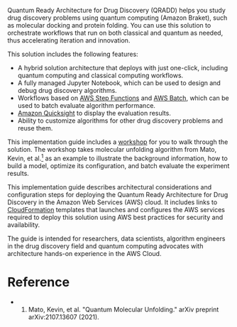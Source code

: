 Quantum Ready Architecture for Drug Discovery (QRADD) helps you study drug discovery problems using quantum computing (Amazon Braket), such as molecular docking and protein folding. You can use this solution to orchestrate workflows that run on both classical and quantum as needed, thus accelerating iteration and innovation.

This solution includes the following features:

- A hybrid solution architecture that deploys with just one-click, including quantum computing and classical computing workflows.
- A fully managed Jupyter Notebook, which can be used to design and debug drug discovery algorithms.
- Workflows based on [AWS Step Functions][step-functions] and [AWS Batch][batch], which can be used to batch evaluate algorithm performance.
- [Amazon Quicksight][quicksight] to display the evaluation results.
- Ability to customize algorithms for other drug discovery problems and reuse them.

This implementation guide includes a [workshop](workshop/background.md) for you to walk through the solution. The workshop takes molecular unfolding algorithm from Mato, Kevin, et al.[<sup>1</sup>](#original-author) as an example to illustrate the background information, how to build a model, optimize its configuration, and batch evaluate the experiment results.

This implementation guide describes architectural considerations and configuration steps for deploying the Quantum Ready Architecture for Drug Discovery in the Amazon Web Services (AWS) cloud. It includes links to [CloudFormation][cloudformation] templates that 
launches and configures the AWS services required to deploy this solution using AWS best practices for security and availability.

The guide is intended for researchers, data scientists, algorithm engineers in the drug discovery field and quantum computing advocates with architecture hands-on experience in the AWS Cloud.

# Reference
<div id='original-author'></div>
 
 - 1. Mato, Kevin, et al. "Quantum Molecular Unfolding." arXiv preprint arXiv:2107.13607 (2021).

[braket]: https://aws.amazon.com/braket/
[step-functions]: https://aws.amazon.com/step-functions/
[batch]: https://aws.amazon.com/batch/
[quicksight]: https://aws.amazon.com/quicksight/
[cloudformation]: https://aws.amazon.com/en/cloudformation/
